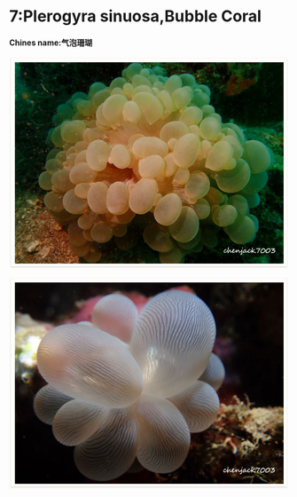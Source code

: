 # 7:Plerogyra sinuosa,Bubble Coral

#### Chines name:气泡珊瑚

![](../../.gitbook/assets/plerogyra-sinuosa.jpg)

![](../../.gitbook/assets/plerogyra-sinuosa2.jpg)

